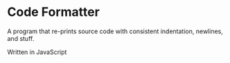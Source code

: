 # Code Formatter

A program that re-prints source code with consistent indentation, newlines, and stuff.

Written in JavaScript
